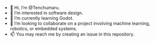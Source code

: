- 👋 Hi, I’m @Tenchumaru.
- 👀 I’m interested in software design.
- 🌱 I’m currently learning Godot.
- 💞️ I’m looking to collaborate on a project involving machine learning, robotics, or embedded systems.
- 📫 You may reach me by creating an issue in this repository.
